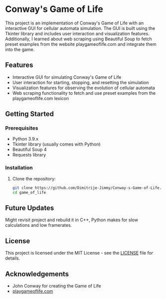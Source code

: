 # Conway's Game of Life

This project is an implementation of Conway's Game of Life with an interactive GUI for cellular automata simulation. The GUI is built using the Tkinter library and includes user interaction and visualization features. Additionally, I learned about web scraping using Beautiful Soup to fetch preset examples from the website playgameoflife.com and integrate them into the game.

## Features

- Interactive GUI for simulating Conway's Game of Life
- User interaction for starting, stopping, and resetting the simulation
- Visualization features for observing the evolution of cellular automata
- Web scraping functionality to fetch and use preset examples from the playgameoflife.com lexicon

## Getting Started

### Prerequisites

- Python 3.9.x
- Tkinter library (usually comes with Python)
- Beautiful Soup 4
- Requests library

### Installation

1. Clone the repository:
   ```bash
   git clone https://github.com/Dimitrije-Jimmy/Conway-s-Game-of-Life.git
   cd game_of_life

## Future Updates

Might revisit project and rebuild it in C++, Python makes for slow calculations and low framerates.

## License
This project is licensed under the MIT License - see the [LICENSE](https://opensource.org/license/mit) file for details.

## Acknowledgements
* John Conway for creating the Game of Life
* [playgameoflife.com](https://playgameoflife.com/)
